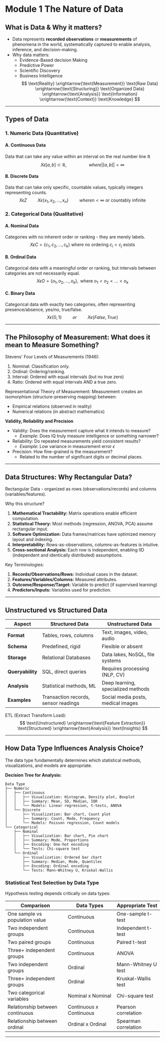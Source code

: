 # Module 1 The Nature of Data

## What is Data & Why it matters?

- Data represents **recorded observations** or **measurements** of phenomena in the world, systematically captured to enable analysis, inference, and decision-making.
- Why data matters:
	- Evidence-Based decision Making
	- Predictive Power
	- Scientific Discovery
	- Business Intelligence
$$
  \text{Reality} \xrightarrow{\text{Measurement}} \text{Raw Data} \xrightarrow{\text{Structuring}} \text{Organized Data} \xrightarrow{\text{Analysis}} \text{Information} \xrightarrow{\text{Context}} \text{Knowledge}
$$
---
## Types of Data

### 1. Numeric Data (Quantitative)

#### A. Continuous Data
Data that can take any value within an interval on the real number line $\mathbb{R}$ 
$$
X \epsilon [a,b] \subset \mathbb{R}, \hspace{2cm} where |[a, b]| = \infty
$$

#### B. Discrete Data
Data that can take only specific, countable values, typically integers representing counts.
$$
X \epsilon Z \hspace{1cm} X \epsilon \{x_1, x_2, ..., x_n\} \hspace{1cm} where n < \infty \text{ or countably infinite} 
$$
### 2. Categorical Data (Qualitative)

#### A. Nominal Data
Categories with no inherent order or ranking - they are merely labels.
$$
X \epsilon C = \{c_1, c_2, ..., c_k\} \text{ where no ordering } c_i < c_j \text{ exists}
$$

#### B. Ordinal Data
Categorical data with a meaningful order or ranking, but intervals between categories are not necessarily equal.
$$
X \epsilon O = \{o_1, o_2, ..., o_k\}, \text{ where } o_1<o_2<...<o_k
$$

#### C. Binary Data
Categorical data with exactly two categories, often representing presence/absence, yes/no, true/false. 
$$
X \epsilon \{0,1\} \hspace{1cm} or \hspace{1cm} X \epsilon \{False, True\}
$$

---

## The Philosophy of Measurement: What does it mean to Measure Something?

Stevens' Four Levels of Measurements (1946):
1. Nominal: Classification only.
2. Ordinal: Ordering/ranking.
3. Interval: Ordered with equal intervals (but no true zero)
4. Ratio: Ordered with equal intervals AND a true zero.

Representational Theory of Measurement: Measurement creates an isomorphism (structure-preserving mapping) between:
- Empirical relations (observed in reality)
- Numerical relations (in abstract mathematics)

**Validity, Reliability and Precision**
- Validity: Does the measurement capture what it intends to measure?
	- _Example_: Does IQ truly measure intelligence or something narrower?
- Reliability: Do repeated measurements yield consistent results?
	- _Example_: Low variance in measurement error $\epsilon$
- Precision: How fine-grained is the measurement?
	- Related to the number of significant digits or decimal places.

---

## Data Structures: Why Rectangular Data?

Rectangular Data - organized as rows (observations/records) and columns (variables/features).

Why this structure?
1. **Mathematical Tractability:** Matrix operations enable efficient computation.
2. **Statistical Theory:** Most methods (regression, ANOVA, PCA) assume rectangular input.
3. **Software Optimization:** Data frames/matrices have optimized memory layout and indexing.
4. **Interpretability:** Rows-as-observations, columns-as-features is intutive.
5. **Cross-sectional Analysis:** Each row is independent, enabling IID (independent and identically distributed) assumptions.

Key Terminologies:
1. **Records/Observations/Rows:** Individual cases in the dataset.
2. **Features/Variables/Columns:** Measured attributes.
3. **Outcome/Response/Target:** Variable to predict (if supervised learning)
4. **Predictors/Inputs:** Variables used for prediction.

---

## Unstructured vs Structured Data

| Aspect           | Structured Data                      | Unstructured Data                  |
| ---------------- | ------------------------------------ | ---------------------------------- |
| **Format**       | Tables, rows, columns                | Text, images, video, audio         |
| **Schema**       | Predefined, rigid                    | Flexible or absent                 |
| **Storage**      | Relational Databases                 | Data lakes, NoSQL, file systems    |
| **Queryability** | SQL, direct queries                  | Requires processing (NLP, CV)      |
| **Analysis**     | Statistical methods, ML              | Deep learning, specialized methods |
| **Examples**     | Transaction records, sensor readings | Social media posts, medical images |

ETL (Extract Transform Load):
$$
\text{Unstructured} \xrightarrow{\text{Feature Extraction}} \text{Structured} \xrightarrow{\text{Analysis}} \text{Insights}
$$

---

## How Data Type Influences Analysis Choice?

The data type fundamentally determines which statistical methods, visualizations, and models are appropriate.

**Decision Tree for Analysis:**
```text
Data Type
├── Numeric
│   ├── Continuous
│   │   ├── Visualization: Histogram, Density plot, Boxplot
│   │   ├── Summary: Mean, SD, Median, IQR
│   │   └── Models: Linear regression, t-tests, ANOVA
│   └── Discrete
│       ├── Visualization: Bar chart, Count plot
│       ├── Summary: Count, Mode, Frequency
│       └── Models: Poisson regression, Count models
└── Categorical
    ├── Nominal
    │   ├── Visualization: Bar chart, Pie chart
    │   ├── Summary: Mode, Proportions
    │   ├── Encoding: One-hot encoding
    │   └── Tests: Chi-square test
    └── Ordinal
        ├── Visualization: Ordered bar chart
        ├── Summary: Median, Mode, Quantiles
        ├── Encoding: Ordinal encoding
        └── Tests: Mann-Whitney U, Kruskal-Wallis

```

### Statistical Test Selection by Data Type
Hypothesis testing depends critically on data types:

| Comparison                      | Data Types              | Appropriate Test     |
| ------------------------------- | ----------------------- | -------------------- |
| One sample vs population value  | Continuous              | One-sample t-test    |
| Two independent groups          | Continuous              | Independent t-test   |
| Two paired groups               | Continuous              | Paired t-test        |
| Three+ independent groups       | Continuous              | ANOVA                |
| Two independent groups          | Ordinal                 | Mann-Whitney U test  |
| Three+ independent groups       | Ordinal                 | Kruskal-Wallis test  |
| Two categorical variables       | Nominal x Nominal       | Chi-square test      |
| Relationship between continuous | Continuous x Continuous | Pearson correlation  |
| Relationship between ordinal    | Ordinal x Ordinal       | Spearman correlation |

---

